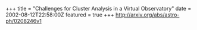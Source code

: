 +++
title = "Challenges for Cluster Analysis in a Virtual Observatory"
date = 2002-08-12T22:58:00Z
featured = true
+++
http://arxiv.org/abs/astro-ph/0208246v1